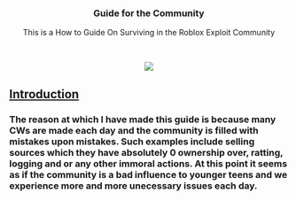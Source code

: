 <h3 align="center"> Guide for the Community </h3>
<p align="center"> 
  <a> This is a How to Guide </a>
  <a> On Surviving in the Roblox Exploit Community </a>
</p>
<br>
<p align="center">
   <a href="https://roblox.com" title="Roblox">
    <img src="https://cdn.discordapp.com/attachments/784639424931561502/830467142239256576/roblox-logo-roblox-symbol-meaning-history-evolution-81.png">
  </a>
 
</p>
 <h2>
  <u>
 Introduction
  </u>
  </h2>
<h3> The reason at which I have made this guide is because many CWs are made each day and the community is filled with mistakes upon mistakes. Such examples include selling sources which they have absolutely 0 ownership over, ratting, logging and or any other immoral actions. At this point it seems as if the community is a bad influence to younger teens and we experience more and more unecessary issues each day. </h3>
